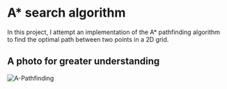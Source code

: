 # A* search algorithm

In this project, I attempt an implementation of the A* pathfinding algorithm to find the optimal path between two points in a 2D grid.

## A photo for greater understanding

![A-Pathfinding](https://user-images.githubusercontent.com/68341135/91145065-be7c6780-e669-11ea-8af4-786c0dd467b9.PNG)
